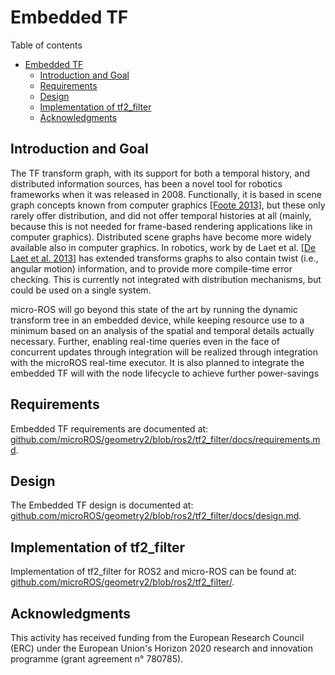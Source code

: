 # Embedded TF

Table of contents

- [Embedded TF](#embedded-tf)
  - [Introduction and Goal](#introduction-and-goal)
  - [Requirements](#requirements)
  - [Design](#design)
  - [Implementation of tf2_filter](#implementation-of-tf2filter)
  - [Acknowledgments](#acknowledgments)


## Introduction and Goal

The TF transform graph, with its support for both a temporal history, and distributed information sources, has been a novel tool for robotics frameworks when it was released in 2008. Functionally, it is based in scene graph concepts known from computer graphics [[Foote 2013]](https://ieeexplore.ieee.org/document/6556373), but these only rarely offer distribution, and did not offer temporal histories at all (mainly, because this is not needed for frame-based rendering applications like in computer graphics). Distributed scene graphs have become more widely available also in computer graphics. In robotics, work by de Laet et al. [[De Laet et al. 2013]](https://ieeexplore.ieee.org/document/6696693) has extended transforms graphs to also contain twist (i.e., angular motion) information, and to provide more compile-time error checking. This is currently not integrated with distribution mechanisms, but could be used on a single system.

micro-ROS will go beyond this state of the art by running the dynamic transform tree in an embedded device, while keeping resource use to a minimum based on an analysis of the spatial and temporal details actually necessary. Further, enabling real-time queries even in the face of concurrent updates through integration will be realized through integration with the microROS real-time executor. It is also planned to integrate the embedded TF will with the node lifecycle to achieve further power-savings


## Requirements

Embedded TF requirements are documented at:  [github.com/microROS/geometry2/blob/ros2/tf2_filter/docs/requirements.md](https://github.com/microROS/geometry2/blob/ros2/tf2_filter/docs/requirements.md).


## Design

The Embedded TF design is documented at:  [github.com/microROS/geometry2/blob/ros2/tf2_filter/docs/design.md](https://github.com/microROS/geometry2/blob/ros2/tf2_filter/docs/design.md).


## Implementation of tf2_filter

Implementation of tf2_filter for ROS2 and micro-ROS can be found at:  [github.com/microROS/geometry2/blob/ros2/tf2_filter/](https://github.com/microROS/geometry2/blob/ros2/tf2_filter/).


## Acknowledgments

This activity has received funding from the European Research Council (ERC) under the European Union's Horizon 2020 research and innovation programme (grant agreement n° 780785).
